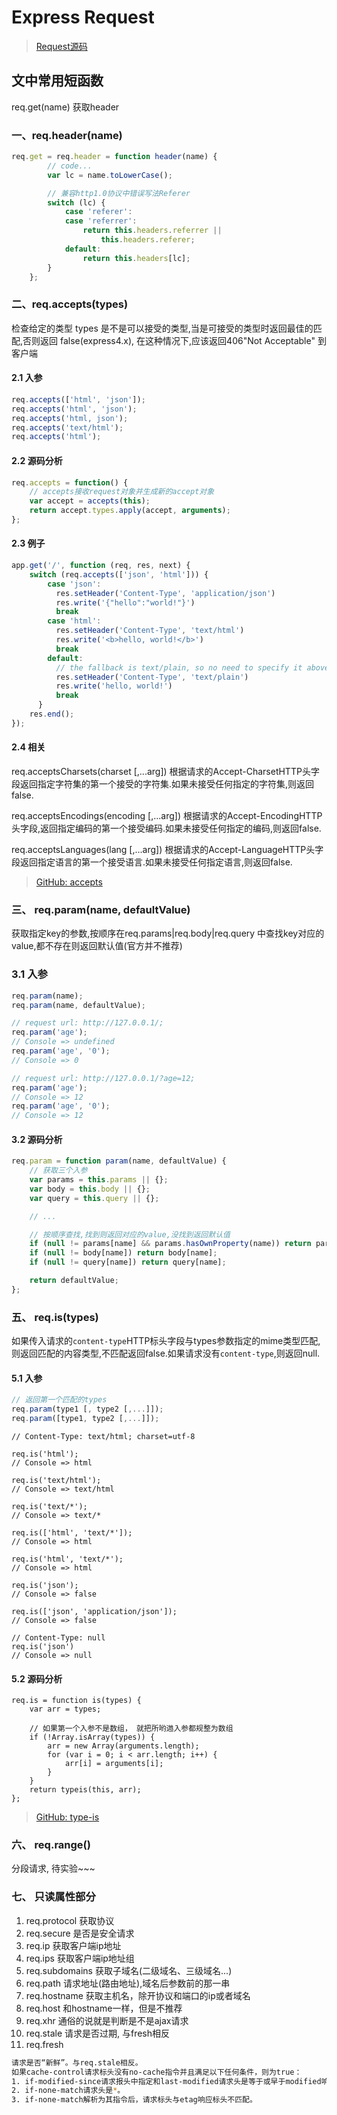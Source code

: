 # Express Request

> [Request源码](https://github.com/expressjs/express/blob/master/lib/request.js)

## 文中常用短函数

req.get(name) 获取header

### 一、req.header(name)

```js {.line-numbers}
req.get = req.header = function header(name) {
        // code...
        var lc = name.toLowerCase();

        // 兼容http1.0协议中错误写法Referer
        switch (lc) {
            case 'referer':
            case 'referrer':
                return this.headers.referrer ||
                    this.headers.referer;
            default:
                return this.headers[lc];
        }
    };
```

### 二、req.accepts(types)

检查给定的类型 types 是不是可以接受的类型,当是可接受的类型时返回最佳的匹配,否则返回 false(express4.x), 在这种情况下,应该返回406"Not Acceptable" 到客户端

#### 2.1 入参

```js {.line-numbers}
req.accepts(['html', 'json']);
req.accepts('html', 'json');
req.accepts('html, json');
req.accepts('text/html');
req.accepts('html');
```

#### 2.2 源码分析

```js {.line-numbers}
req.accepts = function() {
    // accepts接收request对象并生成新的accept对象
    var accept = accepts(this);
    return accept.types.apply(accept, arguments);
};
```

#### 2.3 例子

```js {.line-numbers}
app.get('/', function (req, res, next) {
    switch (req.accepts(['json', 'html'])) {
        case 'json':
          res.setHeader('Content-Type', 'application/json')
          res.write('{"hello":"world!"}')
          break
        case 'html':
          res.setHeader('Content-Type', 'text/html')
          res.write('<b>hello, world!</b>')
          break
        default:
          // the fallback is text/plain, so no need to specify it above
          res.setHeader('Content-Type', 'text/plain')
          res.write('hello, world!')
          break
      }
    res.end();
});
```

#### 2.4 相关

req.acceptsCharsets(charset [,...arg])
根据请求的Accept-CharsetHTTP头字段返回指定字符集的第一个接受的字符集.如果未接受任何指定的字符集,则返回false.

req.acceptsEncodings(encoding [,...arg])
根据请求的Accept-EncodingHTTP头字段,返回指定编码的第一个接受编码.如果未接受任何指定的编码,则返回false.

req.acceptsLanguages(lang [,...arg])
根据请求的Accept-LanguageHTTP头字段返回指定语言的第一个接受语言.如果未接受任何指定语言,则返回false.

> [GitHub: accepts](https://github.com/jshttp/accepts)

### 三、 req.param(name, defaultValue)

获取指定key的参数,按顺序在req.params|req.body|req.query 中查找key对应的value,都不存在则返回默认值(官方并不推荐)

### 3.1 入参

```js {.line-numbers}
req.param(name);
req.param(name, defaultValue);
```

```js {.line-numbers}
// request url: http://127.0.0.1/;
req.param('age');
// Console => undefined
req.param('age', '0');
// Console => 0

// request url: http://127.0.0.1/?age=12;
req.param('age');
// Console => 12
req.param('age', '0');
// Console => 12
```

#### 3.2 源码分析

```js {.line-numbers}
req.param = function param(name, defaultValue) {
    // 获取三个入参
    var params = this.params || {};
    var body = this.body || {};
    var query = this.query || {};

    // ...

    // 按顺序查找,找到则返回对应的value,没找到返回默认值
    if (null != params[name] && params.hasOwnProperty(name)) return params[name];
    if (null != body[name]) return body[name];
    if (null != query[name]) return query[name];

    return defaultValue;
};
```

### 五、 req.is(types)

如果传入请求的`content-type`HTTP标头字段与types参数指定的mime类型匹配,则返回匹配的内容类型,不匹配返回false.如果请求没有`content-type`,则返回null.

#### 5.1 入参

```js {.line-numbers}
// 返回第一个匹配的types
req.param(type1 [, type2 [,...]]);
req.param([type1, type2 [,...]]);
```

```bash{.line-numbers}
// Content-Type: text/html; charset=utf-8

req.is('html');
// Console => html

req.is('text/html');
// Console => text/html

req.is('text/*');
// Console => text/*

req.is(['html', 'text/*']);
// Console => html

req.is('html', 'text/*');
// Console => html

req.is('json');
// Console => false

req.is(['json', 'application/json']);
// Console => false

// Content-Type: null
req.is('json')
// Console => null
```

#### 5.2 源码分析

```bash{.line-numbers}
req.is = function is(types) {
    var arr = types;

    // 如果第一个入参不是数组， 就把所哟逇入参都规整为数组
    if (!Array.isArray(types)) {
        arr = new Array(arguments.length);
        for (var i = 0; i < arr.length; i++) {
            arr[i] = arguments[i];
        }
    }
    return typeis(this, arr);
};
```

> [GitHub: type-is](https://github.com/jshttp/type-is)

### 六、 req.range()

分段请求,  待实验~~~

### 七、 只读属性部分

1. req.protocol 获取协议
2. req.secure   是否是安全请求
3. req.ip  获取客户端ip地址
4. req.ips 获取客户端ip地址组
5. req.subdomains 获取子域名(二级域名、三级域名...)
6. req.path 请求地址(路由地址),域名后参数前的那一串
7. req.hostname  获取主机名，除开协议和端口的ip或者域名
8. req.host  和hostname一样，但是不推荐
9. req.xhr 通俗的说就是判断是不是ajax请求
10. req.stale 请求是否过期, 与fresh相反
11. req.fresh

```bash
请求是否“新鲜”。与req.stale相反。
如果cache-control请求标头没有no-cache指令并且满足以下任何条件，则为true：
1. if-modified-since请求报头中指定和last-modified请求头是等于或早于modified响应头。
2. if-none-match请求头是*。
3. if-none-match解析为其指令后，请求标头与etag响应标头不匹配。
```
